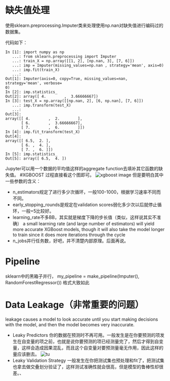 # 缺失值处理
使用sklearn.preprocessing.Imputer类来处理使用np.nan对缺失值进行编码过的数据集。

代码如下：
```
In [1]: import numpy as np
   ...: from sklearn.preprocessing import Imputer
   ...: train_X = np.array([[1, 2], [np.nan, 3], [7, 6]])
   ...: imp = Imputer(missing_values=np.nan , strategy='mean', axis=0)
   ...: imp.fit(train_X)
   ...:
Out[1]: Imputer(axis=0, copy=True, missing_values=nan, strategy='mean', verbose=
0)
In [2]: imp.statistics_
Out[2]: array([ 4.        ,  3.66666667])
In [3]: test_X = np.array([[np.nan, 2], [6, np.nan], [7, 6]])
   ...: imp.transform(test_X)
   ...:
Out[3]:
array([[ 4.        ,  2.        ],
       [ 6.        ,  3.66666667],
       [ 7.        ,  6.        ]])
In [4]: imp.fit_transform(test_X)
Out[4]:
array([[ 6.5,  2. ],
       [ 6. ,  4. ],
       [ 7. ,  6. ]])
In [5]: imp.statistics_
Out[5]: array([ 6.5,  4. ])
```
Jupyter可以用一个数据的平均值这样的aggregate function去填补其它函数的缺失值。
#XGBOOST
过程直接看这个图即可。
![xgboost image](https://i.imgur.com/e7MIgXk.png)
但是要明白其中一些参数的含义：
* n_estimators规定了进行多少次循环，一般100-1000，根据学习速率不同而不同。
* early_stopping_rounds是规定在validation scores弱化多少次以后就停止循环，一般=5比较好。
* learning_rate不多BB，其实就是梯度下降的步长值（类似，这样说其实不准确）
a small learning rate (and large number of estimators) will yield more accurate XGBoost models, though it will also take the model longer to train since it does more iterations through the cycle
* n_jobs并行任务数，好吧，并不清楚内部原理。后面再说。

# Pipeline
sklearn中的黑箱子并行，
my_pipeline = make_pipeline(Imputer(), RandomForestRegressor())
格式大致如此

# Data Leakage（非常重要的问题）
leakage causes a model to look accurate until you start making decisions with the model, and then the model becomes very inaccurate.
* Leaky Predictors
  你的数据在预测时不再可用。一般发生是在你要预测的项发生在自变量的项之前，也就是说你要预测的项已经测量完了，然后才得到自变量，这样会造成因果混乱，而且这个自变量对要预测量毫无作用，因此这样的量应该删去。
  ![tu](https://i.imgur.com/CN4INKb.png)
* Leaky Validation Strategy
  一般发生在你把测试集也预处理和fit了，把测试集也拿去做交叠划分验证了，这样测试准确性就会很高，但是模型的鲁棒性却很差。、
